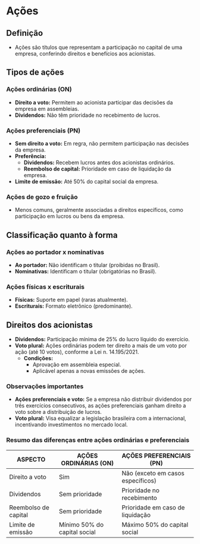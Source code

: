 # Ações

## Definição
- Ações são títulos que representam a participação no capital de uma empresa, conferindo direitos e benefícios aos acionistas.

## Tipos de ações

### Ações ordinárias (ON)
- **Direito a voto:** Permitem ao acionista participar das decisões da empresa em assembleias.
- **Dividendos:** Não têm prioridade no recebimento de lucros.

### Ações preferenciais (PN)
- **Sem direito a voto:** Em regra, não permitem participação nas decisões da empresa.
- **Preferência:**
  - **Dividendos:** Recebem lucros antes dos acionistas ordinários.
  - **Reembolso de capital:** Prioridade em caso de liquidação da empresa.
- **Limite de emissão:** Até 50% do capital social da empresa.

### Ações de gozo e fruição
- Menos comuns, geralmente associadas a direitos específicos, como participação em lucros ou bens da empresa.

## Classificação quanto à forma

### Ações ao portador x nominativas
- **Ao portador:** Não identificam o titular (proibidas no Brasil).
- **Nominativas:** Identificam o titular (obrigatórias no Brasil).

### Ações físicas x escriturais
- **Físicas:** Suporte em papel (raras atualmente).
- **Escriturais:** Formato eletrônico (predominante).

## Direitos dos acionistas
- **Dividendos:** Participação mínima de 25% do lucro líquido do exercício.
- **Voto plural:** Ações ordinárias podem ter direito a mais de um voto por ação (até 10 votos), conforme a Lei n. 14.195/2021.
  - **Condições:**
    - Aprovação em assembleia especial.
    - Aplicável apenas a novas emissões de ações.

### Observações importantes
- **Ações preferenciais e voto:** Se a empresa não distribuir dividendos por três exercícios consecutivos, as ações preferenciais ganham direito a voto sobre a distribuição de lucros.
- **Voto plural:** Visa equalizar a legislação brasileira com a internacional, incentivando investimentos no mercado local.

### Resumo das diferenças entre ações ordinárias e preferenciais

| ASPECTO               | AÇÕES ORDINÁRIAS (ON)        | AÇÕES PREFERENCIAIS (PN)                   |
|-----------------------|------------------------------|--------------------------------------------|
| Direito a voto        | Sim                          | Não (exceto em casos específicos)          |
| Dividendos            | Sem prioridade               | Prioridade no recebimento                  |
| Reembolso de capital  | Sem prioridade               | Prioridade em caso de liquidação           |
| Limite de emissão     | Mínimo 50% do capital social | Máximo 50% do capital social               |